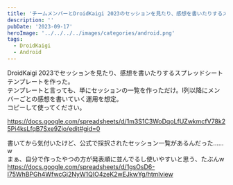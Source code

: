 ```yaml
---
title: 'チームメンバーとDroidKaigi 2023のセッションを見たり、感想を書いたりするスプレッドシートのテンプレ'
description: ''
pubDate: '2023-09-17'
heroImage: '../../../../images/categories/android.png'
tags:
  - DroidKaigi
  - Android
---
```


DroidKaigi 2023でセッションを見たり、感想を書いたりするスプレッドシートテンプレートを作った。  
テンプレートと言っても、単にセッションの一覧を作っただけ。I列以降にメンバーごとの感想を書いていく運用を想定。  
コピーして使ってください。

https://docs.google.com/spreadsheets/d/1m3S1C3WoDqoLfUZwkmcfV78k25Pi4ksLfqB7Sxe9Zio/edit#gid=0

書いてから気付いたけど、公式で採択されたセッション一覧があるんだった……w  
まぁ、自分で作ったやつの方が発表順に並んでるし使いやすいと思う、たぶんw  
https://docs.google.com/spreadsheets/d/1gsOsD6-I75WhBPGh4WfwcGj2NyW1QIO4zeK2wEJkwYg/htmlview
